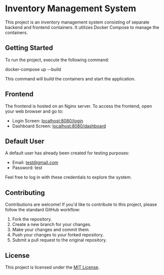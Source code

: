 # Inventory Management System

This project is an inventory management system consisting of separate backend and frontend containers. It utilizes Docker Compose to manage the containers.

## Getting Started

To run the project, execute the following command:


docker-compose up --build

This command will build the containers and start the application.

## Frontend

The frontend is hosted on an Nginx server. To access the frontend, open your web browser and go to:

- Login Screen: [localhost:8080/login](http://localhost:8080/login)
- Dashboard Screen: [localhost:8080/dashboard](http://localhost:8080/dashboard)

## Default User

A default user has already been created for testing purposes:

- Email: test@gmail.com
- Password: test

Feel free to log in with these credentials to explore the system.

## Contributing

Contributions are welcome! If you'd like to contribute to this project, please follow the standard GitHub workflow:

1. Fork the repository.
2. Create a new branch for your changes.
3. Make your changes and commit them.
4. Push your changes to your forked repository.
5. Submit a pull request to the original repository.

## License

This project is licensed under the [MIT License](LICENSE).
